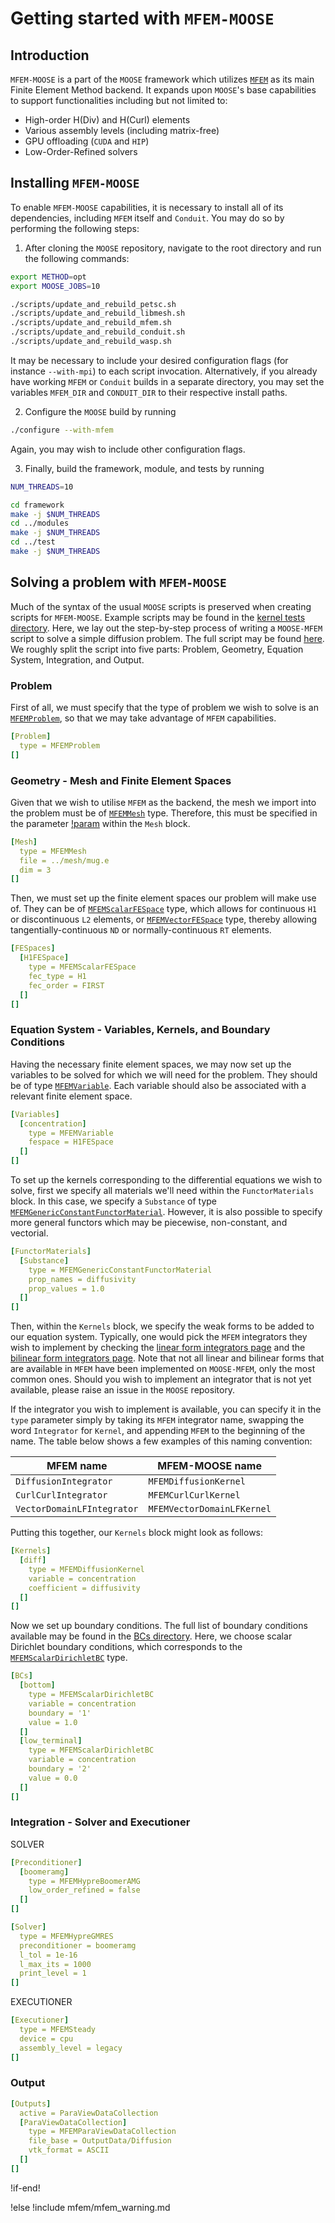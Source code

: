 # Getting started with `MFEM-MOOSE`

## Introduction

`MFEM-MOOSE` is a part of the `MOOSE` framework which utilizes [`MFEM`](https://mfem.org) as its main Finite Element Method backend. It expands upon `MOOSE`'s base capabilities to support functionalities including but not limited to:

- High-order H(Div) and H(Curl) elements
- Various assembly levels (including matrix-free)
- GPU offloading (`CUDA` and `HIP`)
- Low-Order-Refined solvers


## Installing `MFEM-MOOSE`

To enable `MFEM-MOOSE` capabilities, it is necessary to install all of its dependencies, including `MFEM` itself and `Conduit`. You may do so by performing the following steps:

1. After cloning the `MOOSE` repository, navigate to the root directory and run the following commands:

```bash
export METHOD=opt
export MOOSE_JOBS=10

./scripts/update_and_rebuild_petsc.sh
./scripts/update_and_rebuild_libmesh.sh
./scripts/update_and_rebuild_mfem.sh
./scripts/update_and_rebuild_conduit.sh
./scripts/update_and_rebuild_wasp.sh
```

It may be necessary to include your desired configuration flags (for instance `--with-mpi`) to each script invocation. Alternatively, if you already have working `MFEM` or `Conduit` builds in a separate directory, you may set the variables `MFEM_DIR` and `CONDUIT_DIR` to their respective install paths.

2. Configure the `MOOSE` build by running

```bash
./configure --with-mfem
```

Again, you may wish to include other configuration flags.

3. Finally, build the framework, module, and tests by running

```bash
NUM_THREADS=10

cd framework
make -j $NUM_THREADS
cd ../modules
make -j $NUM_THREADS
cd ../test
make -j $NUM_THREADS
```

## Solving a problem with `MFEM-MOOSE`

Much of the syntax of the usual `MOOSE` scripts is preserved when creating scripts for `MFEM-MOOSE`. Example scripts may be found in the [kernel tests directory](/test/tests/mfem/kernels/). Here, we lay out the step-by-step process of writing a `MOOSE-MFEM` script to solve a simple diffusion problem. The full script may be found [here](/test/tests/mfem/kernels/diffusion.i). We roughly split the script into five parts: Problem, Geometry, Equation System, Integration, and Output.

### Problem

First of all, we must specify that the type of problem we wish to solve is an [`MFEMProblem`](/framework/doc/content/source/mfem/problem/MFEMProblem.md), so that we may take advantage of `MFEM` capabilities. 

```yaml
[Problem]
  type = MFEMProblem
[]
```

### Geometry - Mesh and Finite Element Spaces

Given that we wish to utilise `MFEM` as the backend, the mesh we import into the problem must be of [`MFEMMesh`](/framework/doc/content/source/mfem/mesh/MFEMMesh.md) type. Therefore, this must be specified in the parameter [!param](/Mesh/type) within the `Mesh` block.
```yaml
[Mesh]
  type = MFEMMesh
  file = ../mesh/mug.e
  dim = 3
[]
```

Then, we must set up the finite element spaces our problem will make use of. They can be of [`MFEMScalarFESpace`](/framework/doc/content/source/mfem/fespaces/MFEMScalarFESpace.md) type, which allows for continuous `H1` or discontinuous `L2` elements, or [`MFEMVectorFESpace`](/framework/doc/content/source/mfem/fespaces/MFEMVectorFESpace.md) type, thereby allowing tangentially-continuous `ND` or normally-continuous `RT` elements.
```yaml
[FESpaces]
  [H1FESpace]
    type = MFEMScalarFESpace
    fec_type = H1
    fec_order = FIRST
  []
[]
```

### Equation System - Variables, Kernels, and Boundary Conditions

Having the necessary finite element spaces, we may now set up the variables to be solved for which we will need for the problem. They should be of type [`MFEMVariable`](/framework/doc/content/source/mfem/variables/MFEMVariable.md). Each variable should also be associated with a relevant finite element space.
```yaml
[Variables]
  [concentration]
    type = MFEMVariable
    fespace = H1FESpace
  []
[]
```

To set up the kernels corresponding to the differential equations we wish to solve, first we specify all materials we'll need within the `FunctorMaterials` block. In this case, we specify a `Substance` of type [`MFEMGenericConstantFunctorMaterial`](/framework/doc/content/source/mfem/functormaterials/MFEMGenericConstantFunctorMaterial.md). However, it is also possible to specify more general functors which may be piecewise, non-constant, and vectorial.

```yaml
[FunctorMaterials]
  [Substance]
    type = MFEMGenericConstantFunctorMaterial
    prop_names = diffusivity
    prop_values = 1.0
  []
[]
```

Then, within the `Kernels` block, we specify the weak forms to be added to our equation system. Typically, one would pick the `MFEM` integrators they wish to implement by checking the [linear form integrators page](https://mfem.org/lininteg/) and the [bilinear form integrators page](https://mfem.org/bilininteg/). Note that not all linear and bilinear forms that are available in `MFEM` have been implemented on `MOOSE-MFEM`, only the most common ones. Should you wish to implement an integrator that is not yet available, please raise an issue in the `MOOSE` repository.

If the integrator you wish to implement is available, you can specify it in the `type` parameter simply by taking its `MFEM` integrator name, swapping the word `Integrator` for `Kernel`, and appending `MFEM` to the beginning of the name. The table below shows a few examples of this naming convention:

| MFEM name      | MFEM-MOOSE name      |
| ------------- | ------------- |
| `DiffusionIntegrator` | `MFEMDiffusionKernel` |
| `CurlCurlIntegrator` | `MFEMCurlCurlKernel` |
| `VectorDomainLFIntegrator` | `MFEMVectorDomainLFKernel` |

Putting this together, our `Kernels` block might look as follows:
```yaml
[Kernels]
  [diff]
    type = MFEMDiffusionKernel
    variable = concentration
    coefficient = diffusivity
  []
[]
```

Now we set up boundary conditions. The full list of boundary conditions available may be found in the [BCs directory](/framework/doc/content/source/mfem/bcs). Here, we choose scalar Dirichlet boundary conditions, which corresponds to the [`MFEMScalarDirichletBC`](/framework/doc/content/source/mfem/bcs/MFEMScalarDirichletBC.md) type.
```yaml
[BCs]
  [bottom]
    type = MFEMScalarDirichletBC
    variable = concentration
    boundary = '1'
    value = 1.0
  []
  [low_terminal]
    type = MFEMScalarDirichletBC
    variable = concentration
    boundary = '2'
    value = 0.0
  []
[]
```

### Integration - Solver and Executioner

SOLVER
```yaml
[Preconditioner]
  [boomeramg]
    type = MFEMHypreBoomerAMG
    low_order_refined = false
  []
[]

[Solver]
  type = MFEMHypreGMRES
  preconditioner = boomeramg
  l_tol = 1e-16
  l_max_its = 1000
  print_level = 1
[]
```

EXECUTIONER
```yaml
[Executioner]
  type = MFEMSteady
  device = cpu
  assembly_level = legacy
[]
```

### Output

```yaml
[Outputs]
  active = ParaViewDataCollection
  [ParaViewDataCollection]
    type = MFEMParaViewDataCollection
    file_base = OutputData/Diffusion
    vtk_format = ASCII
  []
[]
```


!if-end!

!else
!include mfem/mfem_warning.md